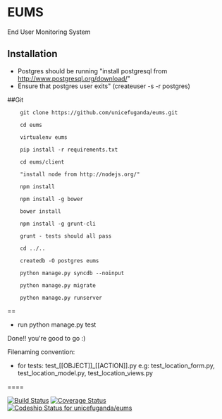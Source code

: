 EUMS
====

End User Monitoring System

Installation
------------
* Postgres should be running "install postgresql from http://www.postgresql.org/download/"
* Ensure that postgres user exits" (createuser -s -r postgres)

##Git

        git clone https://github.com/unicefuganda/eums.git

        cd eums

        virtualenv eums

        pip install -r requirements.txt

        cd eums/client

        "install node from http://nodejs.org/"

        npm install

        npm install -g bower

        bower install

        npm install -g grunt-cli

        grunt - tests should all pass

        cd ../..

        createdb -O postgres eums

        python manage.py syncdb --noinput

        python manage.py migrate

        python manage.py runserver

==

* run python manage.py test

Done!! you're good to go :)

Filenaming convention:
* for tests: test_[[OBJECT]]_[[ACTION]].py
e.g: test_location_form.py, test_location_model.py, test_location_views.py

====

[![Build Status](https://snap-ci.com/unicefuganda/eums/branch/master/build_image)](https://snap-ci.com/unicefuganda/eums/branch/master)
[![Coverage Status](https://img.shields.io/coveralls/unicefuganda/eums.svg)](https://coveralls.io/r/unicefuganda/eums)
[ ![Codeship Status for unicefuganda/eums](https://codeship.io/projects/0a030d30-2b87-0132-280f-02633035c302/status)](https://codeship.io/projects/38576)
